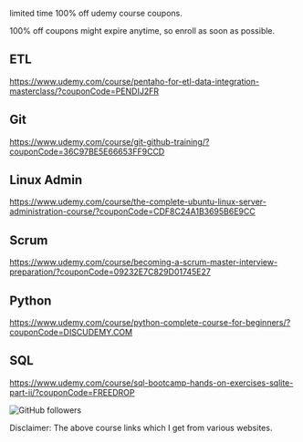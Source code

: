 

limited time 100% off udemy course coupons.

100% off coupons might expire anytime, so enroll as soon as possible.

ETL
---------------------------
https://www.udemy.com/course/pentaho-for-etl-data-integration-masterclass/?couponCode=PENDIJ2FR

Git
----------------------
https://www.udemy.com/course/git-github-training/?couponCode=36C97BE5E66653FF9CCD

Linux Admin
---------------------------
https://www.udemy.com/course/the-complete-ubuntu-linux-server-administration-course/?couponCode=CDF8C24A1B3695B6E9CC

Scrum
--------------------------
https://www.udemy.com/course/becoming-a-scrum-master-interview-preparation/?couponCode=09232E7C829D01745E27


Python
---------------------
https://www.udemy.com/course/python-complete-course-for-beginners/?couponCode=DISCUDEMY.COM

SQL
---------------------
https://www.udemy.com/course/sql-bootcamp-hands-on-exercises-sqlite-part-ii/?couponCode=FREEDROP


<img alt="GitHub followers" src="https://img.shields.io/github/followers/josepraveen?style=social">


Disclaimer: The above course links which I get from various websites. 






